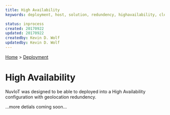 ```yaml
---
title: High Availability
keywords: deployment, host, solution, redundency, highavailability, cloud, loadbalancer

status: inprocess
created: 20170922
updated: 20170922
createdby: Kevin D. Wolf
updatedby: Kevin D. Wolf
---
```

[Home](../Index.md) > [Deployment](Index.md)

# High Availability
NuvIoT was designed to be able to deployed into a High Availability configuration with geolocation redundency.

...more detials coming soon...

